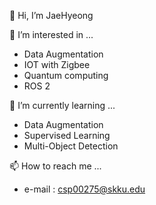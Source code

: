 👋 Hi, I’m JaeHyeong

👀 I’m interested in ...
- Data Augmentation
- IOT with Zigbee
- Quantum computing
- ROS 2

🌱 I’m currently learning ...
- Data Augmentation
- Supervised Learning
- Multi-Object Detection

📫 How to reach me ...
- e-mail : csp00275@skku.edu

<!---
csp00275/csp00275 is a ✨ special ✨ repository because its `README.md` (this file) appears on your GitHub profile.
You can click the Preview link to take a look at your changes.
--->
